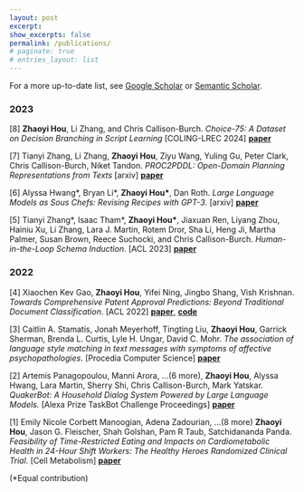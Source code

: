 ```yaml
---
layout: post
excerpt: 
show_excerpts: false
permalink: /publications/
# paginate: true
# entries_layout: list
---
```

<!-- # Publications -->
For a more up-to-date list, see [Google Scholar](https://scholar.google.com/citations?user=w-lj5G8AAAAJ) or [Semantic Scholar](https://www.semanticscholar.org/author/Zhaoyi-Hou/2165225503).

### 2023
[8] **Zhaoyi Hou**, Li Zhang, and Chris Callison-Burch. *Choice-75: A Dataset on Decision Branching in Script Learning* [COLING-LREC 2024] [**paper**](https://arxiv.org/abs/2309.11737)

[7] Tianyi Zhang, Li Zhang, **Zhaoyi Hou**, Ziyu Wang, Yuling Gu, Peter Clark, Chris Callison-Burch, Niket Tandon. *PROC2PDDL: Open-Domain Planning Representations from Texts* [arxiv] [**paper**](https://arxiv.org/abs/2403.00092)

[6] Alyssa Hwang\*, Bryan Li\*, **Zhaoyi Hou\***, Dan Roth. *Large Language Models as Sous Chefs: Revising Recipes with GPT-3*. [arxiv] [**paper**](https://arxiv.org/abs/2306.13986)

[5] Tianyi Zhang\*, Isaac Tham\*, **Zhaoyi Hou\***, Jiaxuan Ren, Liyang Zhou, Hainiu Xu, Li Zhang, Lara J. Martin, Rotem Dror, Sha Li, Heng Ji, Martha Palmer, Susan Brown, Reece Suchocki, and Chris Callison-Burch. *Human-in-the-Loop Schema Induction*. [ACL 2023] [**paper**](https://arxiv.org/abs/2302.13048)

### 2022
[4] Xiaochen Kev Gao, **Zhaoyi Hou**, Yifei Ning, Jingbo Shang, Vish Krishnan. *Towards Comprehensive Patent Approval Predictions: Beyond Traditional Document Classification*. [ACL 2022] [**paper**](https://aclanthology.org/2022.acl-long.28/), [**code**](https://github.com/acl-2022-towards-comprehensive/acl-2022-camera-ready)

[3] Caitlin A. Stamatis, Jonah Meyerhoff, Tingting Liu, **Zhaoyi Hou**, Garrick Sherman, Brenda L. Curtis, Lyle H. Ungar, David C. Mohr. *The association of language style matching in text messages with symptoms of affective psychopathologies*. [Procedia Computer Science] [**paper**](https://www.sciencedirect.com/science/article/pii/S187705092200967X#!)

[2] Artemis Panagopoulou, Manni Arora, ...(6 more), **Zhaoyi Hou**, Alyssa Hwang, Lara Martin, Sherry Shi, Chris Callison-Burch, Mark Yatskar. *QuakerBot: A Household Dialog System Powered by Large Language Models.* [Alexa Prize TaskBot Challenge Proceedings] [**paper**](https://www.amazon.science/alexa-prize/proceedings/quakerbot-a-household-dialog-system-powered-by-large-language-models)

[1] Emily Nicole Corbett Manoogian, Adena Zadourian, ...(8 more) **Zhaoyi Hou**, Jason G. Fleischer, Shah Golshan, Pam R Taub, Satchidananda Panda. *Feasibility of Time-Restricted Eating and Impacts on Cardiometabolic Health in 24-Hour Shift Workers: The Healthy Heroes Randomized Clinical Trial.* [Cell Metabolism] [**paper**](https://www.sciencedirect.com/science/article/pii/S1550413122003618)


(\*Equal contribution)
